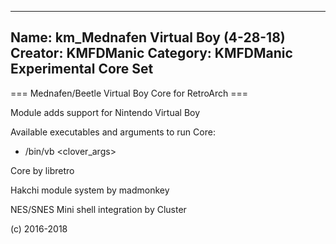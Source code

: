 -----------------------
Name: km_Mednafen Virtual Boy (4-28-18)
Creator: KMFDManic
Category: KMFDManic Experimental Core Set
-----------------------
=== Mednafen/Beetle Virtual Boy Core for RetroArch ===

Module adds support for Nintendo Virtual Boy

Available executables and arguments to run Core:
- /bin/vb <rom> <clover_args>

Core by libretro

Hakchi module system by madmonkey

NES/SNES Mini shell integration by Cluster

(c) 2016-2018
